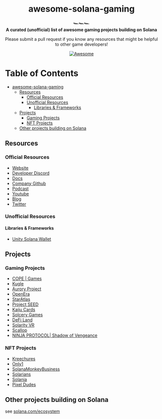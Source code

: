 <h1 align="center">awesome-solana-gaming</h1>

<div align="center">
  🏎️🏎️🏎️
</div>

<div align="center">
  <strong>A curated (unofficial) list of awesome gaming projects building on Solana</strong>
  
  Please submit a pull request if you know any resources that might be helpful to other game developers!
</div>

<div align="center">
  
  [![Awesome](https://awesome.re/badge.svg)](https://awesome.re)
</div> 

Table of Contents
=================

   * [awesome-solana-gaming](#awesome-solana-gaming)
      * [Resources](#resources)
         * [Official Resources](#official-resources)
         * [Unofficial Resources](#unofficial-resources)
            * [Libraries & Frameworks](#libraries--frameworks)
      * [Projects](#projects)
         * [Gaming Projects](#gaming-projects)
         * [NFT Projects](#nft-projects)
      * [Other projects building on Solana](#other-projects-building-on-solana)

## Resources

### Official Resources
- [Website](https://solana.com)
- [Developer Discord](https://discord.com/invite/pquxPsq)
- [Docs](https://docs.solana.com)
- [Company Github](https://github.com/solana-labs)
- [Podcast](https://podcast.solana.com/)
- [Youtube](https://www.youtube.com/c/Solanalabs)
- [Blog](https://medium.com/solana-labs)
- [Twitter](https://twitter.com/solana)

### Unofficial Resources

#### Libraries & Frameworks
- [Unity Solana Wallet](https://github.com/allartprotocol/unity-solana-wallet)

## Projects

### Gaming Projects
- [COPE | Games](https://games.unlimitedcope.com/)
- [Kugle](https://kugle.org)
- [Aurory Project](https://twitter.com/auroryproject)
- [OpenEra](https://twitter.com/OpenEraHQ)
- [StarAtlas](https://staratlas.com/)
- [Project SEED](https://projectseed.io/)
- [Kaiju Cards](https://twitter.com/kaijucards)
- [Solcery Games](https://solcery.xyz/)
- [DeFi Land](https://defiland.app/)
- [Solarity VR](https://www.solarity.xyz/)
- [Scallop](https://www.scallop.io/)
- [NINJA PROTOCOL| Shadow of Vengeance](https://ninjaprotocol.io/)


### NFT Projects
- [Kreechures](https://www.kreechures.com/)
- [Only1](https://twitter.com/only1nft)
- [SolanaMonkeyBusiness](https://www.solanamonkey.business/)
- [Solarians](https://solarians.click/)
- [Solania](https://solania.space/)
- [Pixel Dudes](https://squidstuff.com/)

## Other projects building on Solana
see [solana.com/ecosystem](https://www.solana.com/ecosystem)
